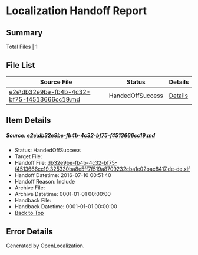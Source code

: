 # <a name='report-top'></a> Localization Handoff Report

## Summary
 Total Files | 1

## File List
 Source File | Status | Details 
 ----------- | ------ | ------- 
 [e2e\db32e9be-fb4b-4c32-bf75-f4513666cc19.md](https://github.com/OpenLocalizationTestOrg/oltest/blob/b8abcdb60d8ebb844bb55a2da9d2c234bb21179f/e2e/db32e9be-fb4b-4c32-bf75-f4513666cc19.md) | HandedOffSuccess | [Details](#e5aa60ad4303f3afadbe175f03f7a268353d26b06)

## Item Details
##### <a name='e5aa60ad4303f3afadbe175f03f7a268353d26b06'></a> Source: [e2e\db32e9be-fb4b-4c32-bf75-f4513666cc19.md](https://github.com/OpenLocalizationTestOrg/oltest/blob/b8abcdb60d8ebb844bb55a2da9d2c234bb21179f/e2e/db32e9be-fb4b-4c32-bf75-f4513666cc19.md)
* Status: HandedOffSuccess
* Target File: 
* Handoff File: [db32e9be-fb4b-4c32-bf75-f4513666cc19.325330ba8e5ff7f519a8709232cba1e02bac8417.de-de.xlf](https://github.com/OpenLocalizationTestOrg/olhandoff-e2e/blob/be7af63d86a082b126b5f3862596136286cbfdde/ol-handoff/OpenLocalizationTestOrg/oltest-dede-fly/ci/ht/db32e9be-fb4b-4c32-bf75-f4513666cc19.325330ba8e5ff7f519a8709232cba1e02bac8417.de-de.xlf)
* Handoff Datetime: 2016-07-10 00:51:40
* Handoff Reason: Include
* Archive File: 
* Archive Datetime: 0001-01-01 00:00:00
* Handback File: 
* Handback Datetime: 0001-01-01 00:00:00
* [Back to Top](#report-top)


## Error Details

Generated by OpenLocalization.
